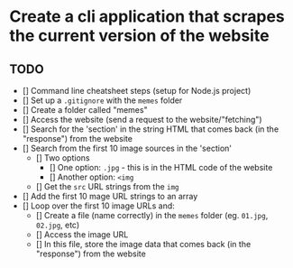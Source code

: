 # Create a cli application that scrapes the current version of the website

## TODO

- [] Command line cheatsheet steps (setup for Node.js project)
- [] Set up a `.gitignore` with the `memes` folder
- [] Create a folder called "memes"
- [] Access the website (send a request to the website/"fetching")
- [] Search for the 'section' in the string HTML that comes back (in the "response") from the website
- [] Search from the first 10 image sources in the 'section'
  - [] Two options
    - [] One option: `.jpg` - this is in the HTML code of the website
    - [] Another option: `<img`
  - [] Get the `src` URL strings from the `img`
- [] Add the first 10 mage URL strings to an array
- [] Loop over the first 10 image URLs and:
  - [] Create a file (name correctly) in the `memes` folder (eg. `01.jpg`, `02.jpg`, etc)
  - [] Access the image URL
  - [] In this file, store the image data that comes back (in the "response") from the website
